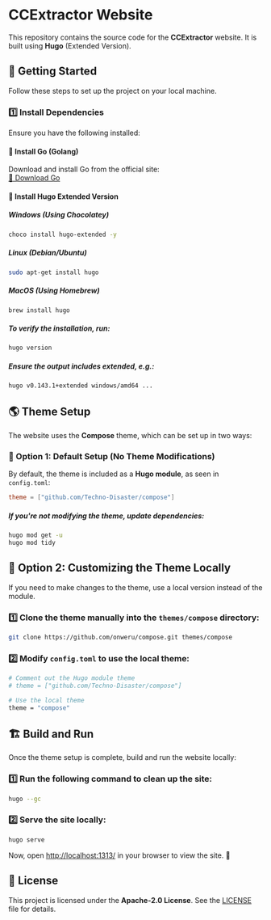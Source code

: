 # CCExtractor Website

This repository contains the source code for the **CCExtractor** website. It is built using **Hugo** (Extended Version).

## 🚀 Getting Started

Follow these steps to set up the project on your local machine.

### 1️⃣ Install Dependencies

Ensure you have the following installed:

#### 🔹 **Install Go (Golang)**

Download and install Go from the official site:  
[🔗 Download Go](https://go.dev/dl/)

#### 🔹 **Install Hugo Extended Version**

##### **Windows (Using Chocolatey)**

```bash
choco install hugo-extended -y
```

##### **Linux (Debian/Ubuntu)**

```bash
sudo apt-get install hugo
```

##### **MacOS (Using Homebrew)**

```bash
brew install hugo
```

##### To verify the installation, run:

```bash
hugo version
```

##### Ensure the output includes extended, e.g.:

```bash
hugo v0.143.1+extended windows/amd64 ...
```

## 🌎 Theme Setup

The website uses the **Compose** theme, which can be set up in two ways:

### 🔹 Option 1: Default Setup (No Theme Modifications)

By default, the theme is included as a **Hugo module**, as seen in `config.toml`:

```toml
theme = ["github.com/Techno-Disaster/compose"]
```

##### If you're not modifying the theme, update dependencies:

```bash
hugo mod get -u
hugo mod tidy
```

## 🔹 Option 2: Customizing the Theme Locally

If you need to make changes to the theme, use a local version instead of the module.

### 1️⃣ Clone the theme manually into the `themes/compose` directory:

```bash
git clone https://github.com/onweru/compose.git themes/compose
```

### 2️⃣ Modify `config.toml` to use the local theme:

```bash
# Comment out the Hugo module theme
# theme = ["github.com/Techno-Disaster/compose"]

# Use the local theme
theme = "compose"
```

## 🏗️ Build and Run

Once the theme setup is complete, build and run the website locally:

### 1️⃣ Run the following command to clean up the site:

```bash
hugo --gc
```

### 2️⃣ Serve the site locally:

```bash
hugo serve
```

Now, open [http://localhost:1313/](http://localhost:1313/) in your browser to view the site. 🚀

## 📜 License

This project is licensed under the **Apache-2.0 License**. See the [LICENSE](LICENSE) file for details.
